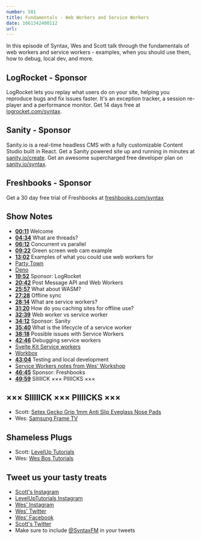 ```yaml
---
number: 501
title: Fundamentals - Web Workers and Service Workers
date: 1661342400112
url: 
---
```


In this episode of Syntax, Wes and Scott talk through the fundamentals of web workers and service workers - examples, when you should use them, how to debug, local dev, and more.

## LogRocket  - Sponsor

LogRocket lets you replay what users do on your site, helping you reproduce bugs and fix issues faster. It's an exception tracker, a session re-player and a performance monitor. Get 14 days free at [logrocket.com/syntax](https://logrocket.com/syntax).

## Sanity - Sponsor

Sanity.io is a real-time headless CMS with a fully customizable Content Studio built in React. Get a Sanity powered site up and running in minutes at [sanity.io/create](https://www.sanity.io/create). Get an awesome supercharged free developer plan on [sanity.io/syntax](https://www.sanity.io/syntax).

## Freshbooks - Sponsor

Get a 30 day free trial of Freshbooks at [freshbooks.com/syntax](https://freshbooks.com/syntax)

## Show Notes

* **[00:11](#t=00:11)** Welcome
* **[04:34](#t=04:34)** What are threads?
* **[06:12](#t=06:12)** Concurrent vs parallel
* **[09:22](#t=09:22)** Green screen web cam example
* **[13:02](#t=13:02)** Examples of what you could use web workers for
* [Party Town](https://partytown.builder.io)
* [Deno](https://deno.land)
* **[19:52](#t=19:52)** Sponsor: LogRocket
* **[20:42](#t=20:42)** Post Message API and Web Workers
* **[25:57](#t=25:57)** What about WASM?
* **[27:28](#t=27:28)** Offline sync
* **[28:14](#t=28:14)** What are service workers?
* **[31:20](#t=31:20)** How do you caching sites for offline use?
* **[32:39](#t=32:39)** Web worker vs service worker
* **[34:12](#t=34:12)** Sponsor: Sanity
* **[35:40](#t=35:40)** What is the lifecycle of a service worker
* **[38:18](#t=38:18)** Possible issues with Service Workers
* **[42:46](#t=42:46)** Debugging service workers
* [Svelte Kit Service workers](https://kit.svelte.dev/docs/service-workers)
* [Workbox](https://developer.chrome.com/docs/workbox/)
* **[43:04](#t=43:04)** Testing and local development
* [Service Workers notes from Wes' Workshop](https://github.com/wesbos/Web-App-Workshop/blob/master/notes/08%20-%20Offline%20Support%20with%20Service%20Workers.md)
* **[46:45](#t=46:45)** Sponsor: Freshbooks
* **[49:59](#t=49:59)** SIIIIICK ××× PIIIICKS ×××

## ××× SIIIIICK ××× PIIIICKS ×××

* Scott: [Setex Gecko Grip 1mm Anti Slip Eyeglass Nose Pads](https://amzn.to/3w1LFZB)
* Wes: [Samsung Frame TV](https://amzn.to/3dvLDTw)

## Shameless Plugs

* Scott: [LevelUp Tutorials](https://leveluptutorials.com/)
* Wes: [Wes Bos Tutorials](https://wesbos.com/courses)

## Tweet us your tasty treats

* [Scott's Instagram](https://www.instagram.com/stolinski/)
* [LevelUpTutorials Instagram](https://www.instagram.com/LevelUpTutorials/)
* [Wes' Instagram](https://www.instagram.com/wesbos/)
* [Wes' Twitter](https://twitter.com/wesbos)
* [Wes' Facebook](https://www.facebook.com/wesbos.developer)
* [Scott's Twitter](https://twitter.com/stolinski)
* Make sure to include [@SyntaxFM](https://twitter.com/SyntaxFM) in your tweets
